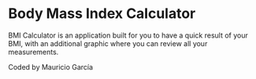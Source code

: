 # Body Mass Index Calculator

BMI Calculator is an application built for you to have a quick result of your BMI, with an additional graphic where you can review all your measurements.

Coded by Mauricio García
